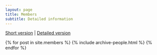 ```yaml
---
layout: page
title: Members
subtitle: Detailed information
---
```


<div class="submenu">
 <a href="{{ site.baseurl }}/members">Short version</a> |  <a href="{{ site.baseurl }}/members_detailed">Detailed version</a>
</div>


{% for post in site.members %}
    {% include archive-people.html %}
{% endfor %}



